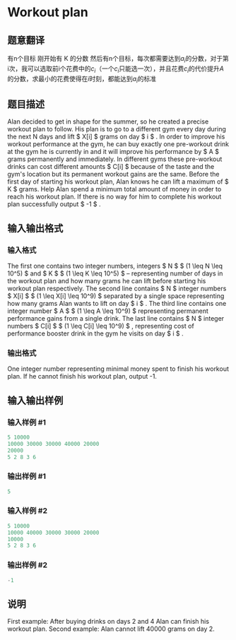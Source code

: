 # Workout plan

## 题意翻译

有n个目标 刚开始有 K 的分数 然后有n个目标，每次都需要达到$a_i$的分数，对于第i次，我可以选取前i个花费中的$c_i$（一个$c_i$只能选一次），并且花费$c_i$的代价提升$A$的分数，求最小的花费使得在$i$时刻，都能达到$a_i$的标准

## 题目描述

Alan decided to get in shape for the summer, so he created a precise workout plan to follow. His plan is to go to a different gym every day during the next N days and lift $ X[i] $ grams on day $ i $ . In order to improve his workout performance at the gym, he can buy exactly one pre-workout drink at the gym he is currently in and it will improve his performance by $ A $ grams permanently and immediately. In different gyms these pre-workout drinks can cost different amounts $ C[i] $ because of the taste and the gym's location but its permanent workout gains are the same. Before the first day of starting his workout plan, Alan knows he can lift a maximum of $ K $ grams. Help Alan spend a minimum total amount of money in order to reach his workout plan. If there is no way for him to complete his workout plan successfully output $ -1 $ .

## 输入输出格式

### 输入格式

The first one contains two integer numbers, integers $ N $ $ (1 \leq N \leq 10^5) $ and $ K $ $ (1 \leq K \leq 10^5) $ – representing number of days in the workout plan and how many grams he can lift before starting his workout plan respectively. The second line contains $ N $ integer numbers $ X[i] $ $ (1 \leq X[i] \leq 10^9) $ separated by a single space representing how many grams Alan wants to lift on day $ i $ . The third line contains one integer number $ A $ $ (1 \leq A \leq 10^9) $ representing permanent performance gains from a single drink. The last line contains $ N $ integer numbers $ C[i] $ $ (1 \leq C[i] \leq 10^9) $ , representing cost of performance booster drink in the gym he visits on day $ i $ .

### 输出格式

One integer number representing minimal money spent to finish his workout plan. If he cannot finish his workout plan, output -1.

## 输入输出样例

### 输入样例 #1

```cpp
5 10000
10000 30000 30000 40000 20000
20000
5 2 8 3 6

```
### 输出样例 #1

```cpp
5

```
### 输入样例 #2

```cpp
5 10000
10000 40000 30000 30000 20000
10000
5 2 8 3 6

```
### 输出样例 #2

```cpp
-1

```
## 说明

First example: After buying drinks on days 2 and 4 Alan can finish his workout plan. Second example: Alan cannot lift 40000 grams on day 2.

